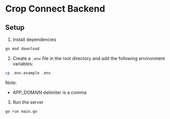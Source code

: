 # Crop Connect Backend

## Setup

1. Install dependencies

```bash
go mod download
```

2. Create a `.env` file in the root directory and add the following environment variables:

```bash
cp .env.example .env
```

Note:

- APP_DOMAIN delimiter is a comma

3. Run the server

```bash
go run main.go
```
